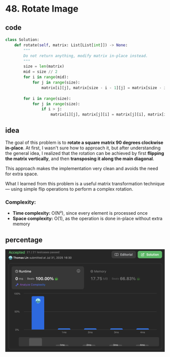 # 48. Rotate Image
## code
```python
class Solution:
    def rotate(self, matrix: List[List[int]]) -> None:
        """
        Do not return anything, modify matrix in-place instead.
        """
        size = len(matrix)
        mid = size // 2
        for i in range(mid):
            for j in range(size):
                matrix[i][j], matrix[size - i - 1][j] = matrix[size - i - 1][j], matrix[i][j]

        for i in range(size):
            for j in range(size):
                if i > j:
                    matrix[i][j], matrix[j][i] = matrix[j][i], matrix[i][j]

```
## idea
The goal of this problem is to **rotate a square matrix 90 degrees clockwise in-place**.
At first, I wasn't sure how to approach it, but after understanding the general idea, I realized that the rotation can be achieved by first **flipping the matrix vertically**, and then **transposing it along the main diagonal**.

This approach makes the implementation very clean and avoids the need for extra space.

What I learned from this problem is a useful matrix transformation technique — using simple flip operations to perform a complex rotation.
###  Complexity:
* **Time complexity:** O(N²), since every element is processed once
* **Space complexity:** O(1), as the operation is done in-place without extra memory
## percentage
![](/assetPic/ri2.png)